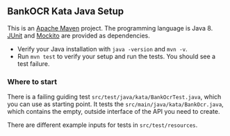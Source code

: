 ﻿## BankOCR Kata Java Setup ##

This is an [Apache Maven](https://maven.apache.org/) project.
The programming language is Java 8.
[JUnit](http://junit.org/) and [Mockito](http://mockito.org/)
are provided as dependencies.

* Verify your Java installation with `java -version` and `mvn -v`.
* Run `mvn test` to verify your setup and run the tests. You should see a test failure.

### Where to start ###

There is a failing guiding test `src/test/java/kata/BankOcrTest.java`,
which you can use as starting point. It tests the `src/main/java/kata/BankOcr.java`,
which contains the empty, outside interface of the API you need to create.

There are different example inputs for tests in `src/test/resources`.
